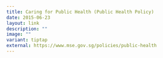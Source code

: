```yaml
---
title: Caring for Public Health (Public Health Policy)
date: 2015-06-23
layout: link
description: ""
image: ""
variant: tiptap
external: https://www.mse.gov.sg/policies/public-health
---
```

